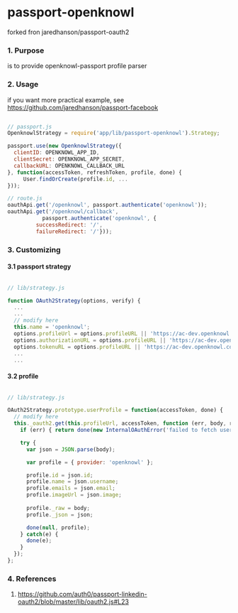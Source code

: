 # passport-openknowl

forked fron jaredhanson/passport-oauth2

### 1. Purpose

is to provide openknowl-passport profile parser

### 2. Usage

if you want more practical example, see https://github.com/jaredhanson/passport-facebook

```javascript

// passport.js
OpenknowlStrategy = require('app/lib/passport-openknowl').Strategy;

passport.use(new OpenknowlStrategy({
  clientID: OPENKNOWL_APP_ID,
  clientSecret: OPENKNOWL_APP_SECRET,
  callbackURL: OPENKNOWL_CALLBACK_URL
}, function(accessToken, refreshToken, profile, done) {
     User.findOrCreate(profile.id, ...
}));

// route.js
oauthApi.get('/openknowl', passport.authenticate('openknowl'));
oauthApi.get('/openknowl/callback',
	       passport.authenticate('openknowl', {
		 successRedirect: '/',
		 failureRedirect: '/'}));

```

### 3. Customizing

#### 3.1 passport strategy

```javascript

// lib/strategy.js

function OAuth2Strategy(options, verify) {
  ...
  ...
  // modify here
  this.name = 'openknowl';
  options.profileUrl = options.profileURL || 'https://ac-dev.openknowl.com/api/me';
  options.authorizationURL = options.profileURL || 'https://ac-dev.openknowl.com/api/token';
  options.tokenuRL = options.profileURL || 'https://ac-dev.openknowl.com/api/token';
  ...
  ...
```

#### 3.2 profile

```javascript

// lib/strategy.js

OAuth2Strategy.prototype.userProfile = function(accessToken, done) {
  // modify here
  this._oauth2.get(this.profileUrl, accessToken, function (err, body, res) {
    if (err) { return done(new InternalOAuthError('failed to fetch user profile', err)); }

    try {
      var json = JSON.parse(body);

      var profile = { provider: 'openknowl' };

      profile.id = json.id;
      profile.name = json.username;
      profile.emails = json.email;
      profile.imageUrl = json.image;
      
      profile._raw = body;
      profile._json = json;

      done(null, profile);
    } catch(e) {
      done(e);
    }
  });  
};
```

### 4. References

1. https://github.com/auth0/passport-linkedin-oauth2/blob/master/lib/oauth2.js#L23
